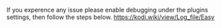 If you experence any issue please enable debugging under the plugins settings, then follow the steps below.
https://kodi.wiki/view/Log_file/Easy
